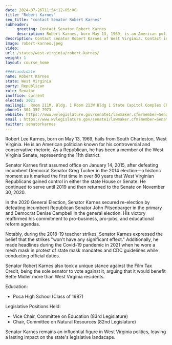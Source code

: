 ```yaml
---
date: 2024-07-26T11:54:12-05:00
title: "Robert Karnes"
seo_title: "contact Senator Robert Karnes"
subheader:
     greeting: Contact Senator Robert Karnes
     description: Robert Karnes, born May 13, 1969, is an American politician from the Republican Party. He serves as a member of the West Virginia State Senate, representing District 11, and assumed office on December 1, 2020.
description: Contact Senator Robert Karnes of West Virginia. Contact information for Robert Karnes includes email address, phone number, and mailing address.
image: robert-karnes.jpeg
video:
url: /states/west-virginia/robert-karnes/
weight: 1
layout: course_home

####candidate
name: Robert Karnes
state: West Virginia
party: Republican
role: Senator
inoffice: current
elected: 2021
mailing1:  Room 211M, Bldg. 1 Room 213W Bldg 1 State Capitol Complex Charleston, WV 25305
phone1: 304-357-7973
website: https://www.wvlegislature.gov/senate1/lawmaker.cfm?member=Senator%20Karnes/
email : https://www.wvlegislature.gov/senate1/lawmaker.cfm?member=Senator%20Karnes/
twitter: senatorkarnes
---
```

Robert Lee Karnes, born on May 13, 1969, hails from South Charleston, West Virginia. He is an American politician known for his controversial and conservative rhetoric. As a Republican, he has been a member of the West Virginia Senate, representing the 11th district.

Senator Karnes first assumed office on January 14, 2015, after defeating incumbent Democrat Senator Greg Tucker in the 2014 election—a historic moment as it marked the first time in over 80 years that West Virginian Republicans gained control in either the state House or Senate. He continued to serve until 2019 and then returned to the Senate on November 30, 2020.

In the 2020 General Election, Senator Karnes secured re-election by defeating incumbent Republican Senator John Pitsenbarger in the primary and Democrat Denise Campbell in the general election. His victory reaffirmed his commitment to pro-business, pro-jobs, and educational reform agendas.

Notably, during the 2018-19 teacher strikes, Senator Karnes expressed the belief that the strikes "won't have any significant effect." Additionally, he made headlines during the Covid-19 pandemic in 2021 when he wore a mesh mask in protest of state mask mandates and CDC guidelines while conducting official duties.

Senator Robert Karnes also took a unique stance against the Film Tax Credit, being the sole senator to vote against it, arguing that it would benefit Bette Midler more than West Virginia residents.

Education:
- Poca High School (Class of 1987)

Legislative Positions Held:
- Vice Chair, Committee on Education (83rd Legislature)
- Chair, Committee on Natural Resources (82nd Legislature)

Senator Karnes remains an influential figure in West Virginia politics, leaving a lasting impact on the state's legislative landscape.

